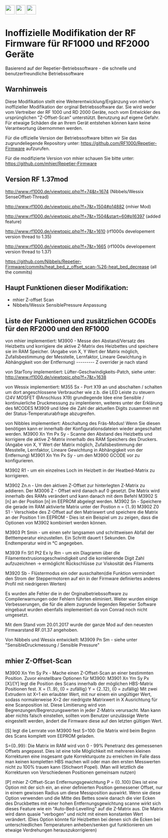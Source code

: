 [<img src="https://upload.wikimedia.org/wikipedia/commons/thumb/a/ae/Flag_of_the_United_Kingdom.svg/100px-Flag_of_the_United_Kingdom.svg.png" height="30">](README.md)
[<img src="https://upload.wikimedia.org/wikipedia/commons/thumb/a/a4/Flag_of_the_United_States.svg/100px-Flag_of_the_United_States.svg.png" height="30">](README.md)
[<img src="https://upload.wikimedia.org/wikipedia/commons/thumb/b/ba/Flag_of_Germany.svg/100px-Flag_of_Germany.svg.png" height="30">](README.de_DE.md)

# Inoffizielle Modifikation der RF Firmware für RF1000 und RF2000 Geräte

Basierend auf der Repetier-Betriebssoftware - die schnelle und benutzerfreundliche Betriebssoftware

## Warnhinweis
Diese Modifikation stellt eine Weiterentwicklung/Ergänzung von mhier's inoffizieller Modifikation der orginal Betriebssoftware dar. Sie wird weder vom Vertreiber der RF 1000 und RD 2000 Geräte, noch vom Entwickler des ursprünglichen "Z-Offset-Scan" unterstützt.
Benutzung auf eigene Gefahr. Für etwaige Schäden die an Ihrem Gerät entstehen können kann keine Verantwortung übernommen werden.

Für die offizielle Version der Betriebssoftware bitten wir Sie das zugrundeliegende Repository unter:
https://github.com/RF1000/Repetier-Firmware
aufzurufen. 

Für die modifizierte Version von mhier schauen Sie bitte unter:
https://github.com/mhier/Repetier-Firmware

## Version RF 1.37mod

http://www.rf1000.de/viewtopic.php?f=74&t=1674 (Nibbels/Wessix SenseOffset-Thread)

http://www.rf1000.de/viewtopic.php?f=7&t=1504#p14882 (mhier Mod)

http://www.rf1000.de/viewtopic.php?f=7&t=1504&start=60#p16397 (added feature)

http://www.rf1000.de/viewtopic.php?f=7&t=1610 (rf1000s developement version thread to 1.35)

http://www.rf1000.de/viewtopic.php?f=7&t=1665 (rf1000s developement version thread to 1.37)

https://github.com/Nibbels/Repetier-Firmware/commits/heat_bed_z_offset_scan-%26-heat_bed_decrease (all the commits)

## Haupt Funktionen dieser Modifikation:

* mhier Z-offset Scan
* Nibbels/Wessix SensiblePressure Anpassung

## Liste der Funktionen und zusätzlichen GCODEs für den RF2000 und den RF1000

von mhier implementiert:
M3900 - Messe den Abstand/Versatz des Heizbetts und korrigiere die aktive Z-Matrix des Heizbettes und speichere sie im RAM Speicher. (Angabe von X, Y Wert der Matrix möglich, Zufallsbestimmung der Messtelle,  Lernfaktor, Lineare Gewichtung in Abhängigkeit von der Entfernung)
--------- Z overrider je nach stand

von StarTony implementiert:
Lüfter-Geschwindigkeits-Patch, siehe unter:
http://www.rf1000.de/viewtopic.php?f=7&t=1638

von Wessix implementiert:
M355 Sx - Port X19 an und abschalten / schalten um dort angeschlossene Verbraucher wie z.b. die LED Leiste zu steuern (24V MOSFET @Anschluss X19)
grundlegende Idee eine Sensible / kontinuierliche Druckmessung zu implentieren,
weiteres unter der Erklärung des MCODES M3909
und Idee die Zahl der aktuellen Digits zusammen mit der Status-Temperaturabfrage abzugreifen.

von Nibbles implementiert:
Abschaltung des Fräs-Modus! Wenn Sie diesen benötigen kann er innerhalb der Konfigurationsdateien wieder angeschaltet werden.
M3900 Xn Ym Px Sy - Scanne den Abstand des Heizbetts und korrigiere die aktive Z-Matrix innerhalb des RAM Speichers des Druckers.(Angabe von X, Y Wert der Matrix möglich, Zufallsbestimmung der Messtelle,  Lernfaktor, Lineare Gewichtung in Abhängigkeit von der Entfernung)
M3901 Xn Ym Px Sy - um den M3900 GCODE vor zu konfigurieren.

M3902 R1 - um ein einzelnes Loch im Heizbett in der Heatbed-Matrix zu korrigieren.

M3902 Zn.n - Um den aktiven Z-Offset zur hinterlegten Z-Matrix zu addieren. Der M3006 Z - Offset wird danach auf 0 gesetzt. Die Matrix wird innerhalb des RAMs verändert und kann danach mit dem Befehl M3902 S [n] an der Position [n] im EEPROM abgelegt werden.
M3902 Sn - Speichere die gerade im RAM aktivierte Matrix unter der Postion n = {1..9}
M3902 Z0 S1 - Verschiebe des Z-Offset auf den Matrixwert und speichere die Matrix an der Position 1 im EEPROM - Dies ist ein Beispiel um zu zeigen, dass die Optionen von M3902 kombiniert werden können.

M3903 Pt Smin - um einen sehr langsamen und schrittweisen Abfall der Betttemperatur einzustellen. Ein Schritt dauert t Sekunden. Die Endtemperatur wird in °C angegeben.

M3939 Fn St1 Pt2 Ex Iy Rm - um ein Diagramm über die Filamentextrusionsgeschwindigkeit und die korrelierende Digit Zahl aufzuzeichnen -> ermöglicht Rückschlüsse zur Viskosität des Filaments

M3920 Sb - Flüstermodus ein oder ausschalten(die Funktion vermindert den Strom der Steppermotoren auf ein in der Firmware definiertes anderes Profil mit niedrigeren Werten)

Es wurden alle Fehler die in der Orginalbetriebssoftware zu Compilerwarnungen oder Fehlern führten eliminiert. Weiter wurden einige Verbesserungen, die für die allem zugrunde liegenden Repetier Software eingebaut wurden ebenfalls implementiert da von Conrad noch nicht umgesetzt.

Mit dem Stand vom 20.01.2017 wurde der ganze Mod auf den neuesten Firmwarstand RF.01.37 angehoben.


Von Nibbels und Wessix entwickelt:
M3909 Pn Sm - siehe unter "SensibleDruckmessung / Sensible Pressure"

## mhier Z-Offset-Scan

M3900 Xn Ym Sy Px - Mache einen Z-Offset-Scan an einer bestimmten Position.
Zuvor einstellbare Optionen für M3900:
M3901 Xn Ym Sy Px
[X]/[Y] legt die Position des Scans innerhalb der möglichen HBS-Matrix Positionen fest.
X = {1..9}, {0 = zufällig} Y = {2..12}, {0 = zufällig}
Mit zwei Extrudern ist X=1 ein erlaubter Wert, mit nur einem ein ungültiger Wert, sodass normalerweise X=2 der niedrigste Matrixwert in X Ausrichtung für eine Scanposition ist. Diese Limitierung wird von Begrenzungen/Begrenzungswerten in jeder Z-Matrix verursacht. Man kann aber nichts falsch einstellen, sollten vom Benutzer unzulässige Werte eingestellt werden, ändert die Firmware diese auf den letzten gültigen Wert.

[S] legt die Lernrate von M3900 fest
S=100: Die Matrix wird beim Beginn des Scans komplett vom EEPROM geladen. 

S={0..99}: Die Matrix im RAM wird von 0 - 99% Penetranz des gemessenen Offsets angepasst. Dies ist eine tolle Möglichkeit mit mehreren kleinen Korrekturen eine insgesamt gute Korrekturquote zu erreichen im Falle dass man keinen kompletten HBS machen will oder man den ersten Messwerten nicht zu 100% trauen kann (Stichwort Popel). (Man will letztlich die Korrekturen von Verschiedenen Positionen gemeinsam nutzen)

[P] mhier Z-Offset-Scan Entfernungsgewichtung
P = {0..100}
Dies ist eine Option mit der sich ein, an einer definierten Position gemessener Offset, nur in einem gewissen Radius um diese Messposition auswirkt. Wenn sie diese Option verwenden und die Mitte des Bettes sowie danach die vier Ecken des Druckbettes mit einer hohen Entfernungsgewichtung scanne wirkt sich dieses Feature wie ein "Auto-Bed-Levelling" auf die Z-Matrix aus. Die Matrix wird dann quasie "verbogen" und nicht mit einem konstanten Wert verändert. (Dies Option könnte für Heizbetten bei denen sich die Ecken bei unterschiedlichen Temperaturen anheben/senken gut funktionieren um etwaige Verdrehungen herauszukorrigieren)  





  

 

  
 

 
 


